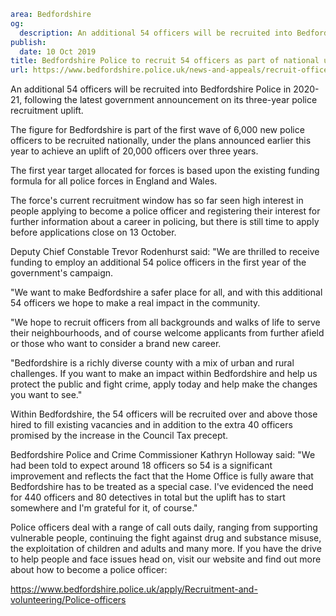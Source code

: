```yaml
area: Bedfordshire
og:
  description: An additional 54 officers will be recruited into Bedfordshire Police in 2020-21.
publish:
  date: 10 Oct 2019
title: Bedfordshire Police to recruit 54 officers as part of national uplift
url: https://www.bedfordshire.police.uk/news-and-appeals/recruit-officers-national-uplift-oct19
```

An additional 54 officers will be recruited into Bedfordshire Police in 2020-21, following the latest government announcement on its three-year police recruitment uplift.

The figure for Bedfordshire is part of the first wave of 6,000 new police officers to be recruited nationally, under the plans announced earlier this year to achieve an uplift of 20,000 officers over three years.

The first year target allocated for forces is based upon the existing funding formula for all police forces in England and Wales.

The force's current recruitment window has so far seen high interest in people applying to become a police officer and registering their interest for further information about a career in policing, but there is still time to apply before applications close on 13 October.

Deputy Chief Constable Trevor Rodenhurst said: "We are thrilled to receive funding to employ an additional 54 police officers in the first year of the government's campaign.

"We want to make Bedfordshire a safer place for all, and with this additional 54 officers we hope to make a real impact in the community.

"We hope to recruit officers from all backgrounds and walks of life to serve their neighbourhoods, and of course welcome applicants from further afield or those who want to consider a brand new career.

"Bedfordshire is a richly diverse county with a mix of urban and rural challenges. If you want to make an impact within Bedfordshire and help us protect the public and fight crime, apply today and help make the changes you want to see."

Within Bedfordshire, the 54 officers will be recruited over and above those hired to fill existing vacancies and in addition to the extra 40 officers promised by the increase in the Council Tax precept.

Bedfordshire Police and Crime Commissioner Kathryn Holloway said: "We had been told to expect around 18 officers so 54 is a significant improvement and reflects the fact that the Home Office is fully aware that Bedfordshire has to be treated as a special case. I've evidenced the need for 440 officers and 80 detectives in total but the uplift has to start somewhere and I'm grateful for it, of course."

Police officers deal with a range of call outs daily, ranging from supporting vulnerable people, continuing the fight against drug and substance misuse, the exploitation of children and adults and many more. If you have the drive to help people and face issues head on, visit our website and find out more about how to become a police officer:

 https://www.bedfordshire.police.uk/apply/Recruitment-and-volunteering/Police-officers

